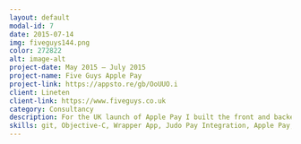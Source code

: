 ```yaml
---
layout: default
modal-id: 7
date: 2015-07-14
img: fiveguys144.png
color: 272822
alt: image-alt
project-date: May 2015 — July 2015
project-name: Five Guys Apple Pay
project-link: https://appsto.re/gb/OoUUO.i
client: Lineten
client-link: https://www.fiveguys.co.uk
category: Consultancy
description: For the UK launch of Apple Pay I built the front and backend integration with their wrapper app. The main challenge was reliably maintaining integrity across a JS bridge and working with the payment provider to reduce the number of round trips required.
skills: git, Objective-C, Wrapper App, Judo Pay Integration, Apple Pay, Javascript Bridge
---
```

